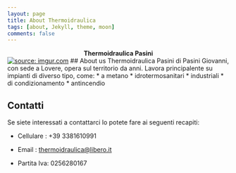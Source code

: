 ```yaml
---
layout: page
title: About Thermoidraulica
tags: [about, Jekyll, theme, moon]
comments: false
---
```

    
<center><b>Thermoidraulica Pasini</b></center>
<a href="https://imgur.com/9ltg6oB"><img src="https://i.imgur.com/9ltg6oB.png" title="source: imgur.com" /></a>
## About us
Thermoidraulica Pasini di Pasini Giovanni, con sede a Lovere, opera sul territorio da anni. Lavora principalente su impianti di diverso tipo, come:
* a metano
* idrotermosanitari
* industriali
* di condizionamento
* antincendio


## Contatti
Se siete interessati a contattarci lo potete fare ai seguenti recapiti:
* Cellulare : +39 3381610991
* Email : thermoidraulica@libero.it

* Partita Iva: 0256280167



